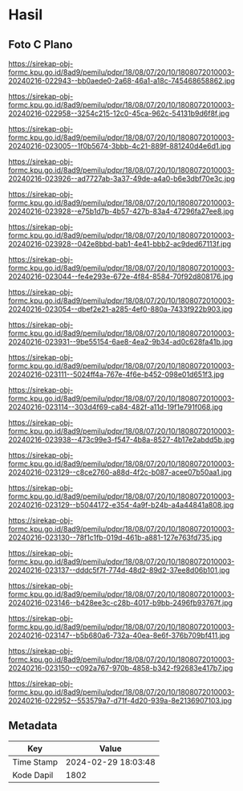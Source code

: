 # Hasil

## Foto C Plano

https://sirekap-obj-formc.kpu.go.id/8ad9/pemilu/pdpr/18/08/07/20/10/1808072010003-20240216-022943--bb0aede0-2a68-46a1-a18c-745468658862.jpg

https://sirekap-obj-formc.kpu.go.id/8ad9/pemilu/pdpr/18/08/07/20/10/1808072010003-20240216-022958--3254c215-12c0-45ca-962c-54131b9d6f8f.jpg

https://sirekap-obj-formc.kpu.go.id/8ad9/pemilu/pdpr/18/08/07/20/10/1808072010003-20240216-023005--1f0b5674-3bbb-4c21-889f-881240d4e6d1.jpg

https://sirekap-obj-formc.kpu.go.id/8ad9/pemilu/pdpr/18/08/07/20/10/1808072010003-20240216-023926--ad7727ab-3a37-49de-a4a0-b6e3dbf70e3c.jpg

https://sirekap-obj-formc.kpu.go.id/8ad9/pemilu/pdpr/18/08/07/20/10/1808072010003-20240216-023928--e75b1d7b-4b57-427b-83a4-47296fa27ee8.jpg

https://sirekap-obj-formc.kpu.go.id/8ad9/pemilu/pdpr/18/08/07/20/10/1808072010003-20240216-023928--042e8bbd-bab1-4e41-bbb2-ac9ded67113f.jpg

https://sirekap-obj-formc.kpu.go.id/8ad9/pemilu/pdpr/18/08/07/20/10/1808072010003-20240216-023044--fe4e293e-672e-4f84-8584-70f92d808176.jpg

https://sirekap-obj-formc.kpu.go.id/8ad9/pemilu/pdpr/18/08/07/20/10/1808072010003-20240216-023054--dbef2e21-a285-4ef0-880a-7433f922b903.jpg

https://sirekap-obj-formc.kpu.go.id/8ad9/pemilu/pdpr/18/08/07/20/10/1808072010003-20240216-023931--9be55154-6ae8-4ea2-9b34-ad0c628fa41b.jpg

https://sirekap-obj-formc.kpu.go.id/8ad9/pemilu/pdpr/18/08/07/20/10/1808072010003-20240216-023111--5024ff4a-767e-4f6e-b452-098e01d651f3.jpg

https://sirekap-obj-formc.kpu.go.id/8ad9/pemilu/pdpr/18/08/07/20/10/1808072010003-20240216-023114--303d4f69-ca84-482f-a11d-19f1e791f068.jpg

https://sirekap-obj-formc.kpu.go.id/8ad9/pemilu/pdpr/18/08/07/20/10/1808072010003-20240216-023938--473c99e3-f547-4b8a-8527-4b17e2abdd5b.jpg

https://sirekap-obj-formc.kpu.go.id/8ad9/pemilu/pdpr/18/08/07/20/10/1808072010003-20240216-023129--c8ce2760-a88d-4f2c-b087-acee07b50aa1.jpg

https://sirekap-obj-formc.kpu.go.id/8ad9/pemilu/pdpr/18/08/07/20/10/1808072010003-20240216-023129--b5044172-e354-4a9f-b24b-a4a44841a808.jpg

https://sirekap-obj-formc.kpu.go.id/8ad9/pemilu/pdpr/18/08/07/20/10/1808072010003-20240216-023130--78f1c1fb-019d-461b-a881-127e763fd735.jpg

https://sirekap-obj-formc.kpu.go.id/8ad9/pemilu/pdpr/18/08/07/20/10/1808072010003-20240216-023137--dddc5f7f-774d-48d2-89d2-37ee8d06b101.jpg

https://sirekap-obj-formc.kpu.go.id/8ad9/pemilu/pdpr/18/08/07/20/10/1808072010003-20240216-023146--b428ee3c-c28b-4017-b9bb-2496fb93767f.jpg

https://sirekap-obj-formc.kpu.go.id/8ad9/pemilu/pdpr/18/08/07/20/10/1808072010003-20240216-023147--b5b680a6-732a-40ea-8e6f-376b709bf411.jpg

https://sirekap-obj-formc.kpu.go.id/8ad9/pemilu/pdpr/18/08/07/20/10/1808072010003-20240216-023150--c092a767-970b-4858-b342-f92683e417b7.jpg

https://sirekap-obj-formc.kpu.go.id/8ad9/pemilu/pdpr/18/08/07/20/10/1808072010003-20240216-022952--553579a7-d71f-4d20-939a-8e2136907103.jpg


## Metadata

| Key        | Value               |
| ---------- | ------------------- |
| Time Stamp | 2024-02-29 18:03:48 |
| Kode Dapil | 1802                |



